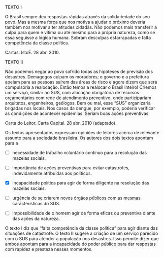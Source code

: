 

TEXTO I

O Brasil sempre deu respostas rápidas através da solidariedade do seu povo. Mas a mesma força que nos motiva a ajudar o próximo deveria também nos motivar a ter atitudes cidadãs. Não podemos mais transferir a culpa para quem é vítima ou até mesmo para a própria natureza, como se essa seguisse a lógica humana. Sobram desculpas esfarrapadas e falta competência da classe política.

Cartas. IstoÉ. 28 abr. 2010.

TEXTO II

Não podemos negar ao povo sofrido todas as hipóteses de previsão dos desastres. Demagogos culpam os moradores; o governo e a prefeitura apelam para as pessoas saírem das áreas de risco e agora dizem que será compulsória a realocação. Então temos a realocar o Brasil inteiro! Criemos um serviço, similar ao SUS, com alocação obrigatória de recursos orçamentários com rede de atendimento preventivo, onde participariam arquitetos, engenheiros, geólogos. Bem ou mal, esse “SUS” organizaria brigadas nos locais. Nos casos da dengue, por exemplo, poderia verificar as condições de acontecer epidemias. Seriam boas ações preventivas.

Carta do Leitor. Carta Capital. 28 abr. 2010 (adaptado).

Os textos apresentados expressam opiniões de leitores acerca de relevante assunto para a sociedade brasileira. Os autores dos dois textos apontam para a



- [ ] necessidade de trabalho voluntário contínuo para a resolução das mazelas sociais.
- [ ] importância de ações preventivas para evitar catástrofes, indevidamente atribuídas aos políticos.
- [x] incapacidade política para agir de forma diligente na resolução das mazelas sociais.
- [ ] urgência de se criarem novos órgãos públicos com as mesmas características do SUS.
- [ ] impossibilidade de o homem agir de forma eficaz ou preventiva diante das ações da natureza.


O texto I diz que “falta competência da classe política” para agir diante das situações de catástrofe. O texto II sugere a criação de um serviço parecido com o SUS para atender a população nos desastres. Isso permite dizer que ambos apontam para a incapacidade do poder público para dar respostas com rapidez e presteza nesses momentos.

        